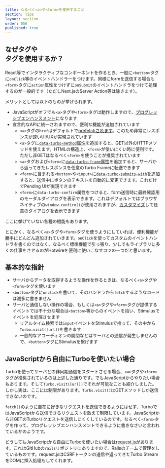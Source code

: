 ```yaml
---
title: なるべく<a>や<form>を使用すること
section: Tips
layout: section
order: 050
published: true
---
```


## なぜ<a>タグや<form>タグを使用するか？

React等でインタラクティブなコンポーネントを作るとき、一般に`<button>`タグに`onClick`等のイベントハンドラーをつけます。同様にformを送信する場合も`<form>`タグに`action`属性をつけずに`onSubmit`のイベントハンドラをつけて処理するのが一般的です（ただしNext.jsのServer Action等は除きます）。

メリットとしては以下のものが挙げられます。

* JavaScriptがオフでも`<a>`タグや`<form>`タグは動作しますので、[プログレッシブエンハンスメント](https://ja.wikipedia.org/wiki/プログレッシブエンハンスメント)になります
* 宣言的なAPIに統一されますので、便利な機能が追加されています
    * `<a>`タグの`href`はデフォルトで[prefetchされます](https://turbo.hotwired.dev/handbook/drive#prefetching-links-on-hover)。このため非常にレスポンスが速いUI/UXが実現されています
    * `<a>`タグに[`data-turbo-method`属性](https://turbo.hotwired.dev/reference/attributes#data-attributes)を追加すると、GET以外のHTTPメソッドを使えます。HTMLの構造上、`<form>`が使いにくい時に便利です。ただし非GETはなるべく`<form>`を使うことが推奨されています
    * `<a>`タグおよび`<form>`に[`data-turbo-frame`属性](https://turbo.hotwired.dev/reference/attributes#data-attributes)を追加すると、サーバから返ってきたレスポンスを任意のTurbo Frameに転送できます
    * `<form>`に含まれる`<button>`や`<input>`に[`data-turbo-submits-with`](https://turbo.hotwired.dev/reference/attributes#data-attributes)を追加すると、送信中にボタンのテキストを自動的に変更できます。これだけでPending UIが実現できます
    * `<form>`に`data-turbo-confirm`属性をつけると、form送信時に最終確認用のモーダルダイアログを表示できます。これはデフォルトではブラウザネイティブの`window.confirm()`が使用されますが、[カスタマイズ](https://turbo.hotwired.dev/reference/drive#turbo.setconfirmmethod)して任意のダイアログを表示できます
  
ここに挙げていない各種の機能もあります。

とにかく、なるべく`<a>`タグや`<form>`タグを使うようにしていれば、便利機能が勝手にどんどん追加されていきます。`onClick`を使ってカスタムのイベントハンドラを書くのではなく、なるべく標準機能で引っ張り、少しでもライブラリに多くの仕事をさせるのがHotwireを便利に使いこなすコツの一つだと思います。

## 基本的な指針

* サーバからデータを取得するような操作を作るときは、なるべく`<a>`タグや`<form>`タグを使います
* `<button>`タグに`onclick`を書いて、そのハンドラから`fetch`するようなコードは滅多に書きません
* サーバと通信しない操作の場合、もしくは`<a>`タグや`<form>`タグが提供するイベントでは不十分な場合は`<button>`等からのイベントを拾い、Stimulusでイベントを処理させます
    * リアルタイム検索では`input`イベントをStimulusで拾って、その中から`Turbo.visit([url])`を書きます
    * 一般的なアコーディオンの開閉などはサーバとの通信が発生しませんので、`<button>`タグにStimulusを繋げます

## JavaScriptから自由にTurboを使いたい場合

Turboを使ってサーバとの非同期通信をスタートさせる場合、`<a>`タグや`<form>`タグが推奨されているのは上述した通りです。でもJavaScriptからやりたい場合もあります。そして`Turbo.visit([url])`でそれが可能なことも紹介しました。しかし実は、ここには制限があります。`Turbo.visit()`はGETメソッドしか送信できないのです。

`fetch()`のように自在に好きなリクエストを送信できるようにはせず、TurboではJavaScriptから送信できるリクエストを敢えて制限しています。JavaScriptから非GETのTurboリクエストを送信しにくくしているのです。なるべく`<form>`タグを作って、プログレッシブエンハンスメントできるように書きなさいと言われているかのようです。

どうしてもJavaScriptから自由にTurboを使いたい場合は[request.js](https://github.com/rails/requestjs-rails?tab=readme-ov-file)があります。これはGitHubの`rails`リポジトリにありますので、Railsのチームで管理をしているものです。request.jsはCSRFトークンの送信や返ってきたTurbo StreamをDOMに挿入処理もしてくれます。


